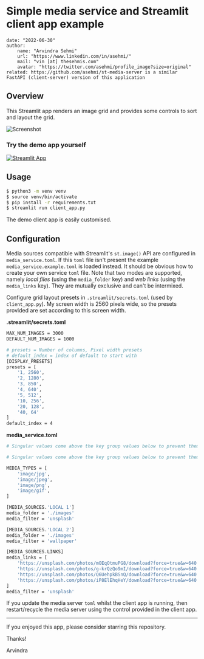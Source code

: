 # Simple media service and Streamlit client app example

    date: "2022-06-30"
    author:
        name: "Arvindra Sehmi"
        url: "https://www.linkedin.com/in/asehmi/"
        mail: "vin [at] thesehmis.com"
        avatar: "https://twitter.com/asehmi/profile_image?size=original"
    related: https://github.com/asehmi/st-media-server is a similar FastAPI (client-server) version of this application

## Overview

This Streamlit app renders an image grid and provides some controls to sort and layout the grid.

![Screenshot](./images/st-media-service-screenshot.png)

### Try the demo app yourself

[![Streamlit App](https://static.streamlit.io/badges/streamlit_badge_black_white.svg)](https://asehmi-st-media-service-client-app-01b2hx.streamlitapp.com/)

## Usage

```bash
$ python3 -m venv venv
$ source venv/bin/activate
$ pip install -r requirements.txt
$ streamlit run client_app.py
```

The demo client app is easily customised.

## Configuration

Media sources compatible with Streamlit's `st.image()` API are configured in `media_service.toml`. If this `toml` file isn't present the example `media_service.example.toml` is loaded instead. It should be obvious how to create your own service `toml` file. Note that two modes are supported, namely _local files_ (using the `media_folder` key) and _web links_ (using the `media_links` key). They are mutually exclusive and can't be intermixed.

Configure grid layout presets in `.streamlit/secrets.toml` (used by `client_app.py`). My screen width is 2560 pixels wide, so the presets provided are set according to this screen width.

**.streamlit/secrets.toml**

```bash
MAX_NUM_IMAGES = 3000
DEFAULT_NUM_IMAGES = 1000

# presets = Number of columns, Pixel width presets
# default_index = index of default to start with
[DISPLAY_PRESETS]
presets = [
    '1, 2560',
    '2, 1280',
    '3, 850',
    '4, 640',
    '5, 512',
    '10, 256',
    '20, 128',
    '40, 64'
]
default_index = 4
```

**media_service.toml**

```bash
# Singular values come above the key group values below to prevent them combining

# Singular values come above the key group values below to prevent them combining

MEDIA_TYPES = [
    'image/jpg',
    'image/jpeg',
    'image/png',
    'image/gif',
]

[MEDIA_SOURCES.'LOCAL 1']
media_folder = './images'
media_filter = 'unsplash'

[MEDIA_SOURCES.'LOCAL 2']
media_folder = './images'
media_filter = 'wallpaper'

[MEDIA_SOURCES.LINKS]
media_links = [
    'https://unsplash.com/photos/mOEqOtmuPG8/download?force=true&w=640',
    'https://unsplash.com/photos/g-krQzQo9mI/download?force=true&w=640',
    'https://unsplash.com/photos/Q6UehpkBSnQ/download?force=true&w=640',
    'https://unsplash.com/photos/iP8ElEhqHeY/download?force=true&w=640',
]
media_filter = 'unsplash'
```

If you update the media server `toml` whilst the client app is running, then restart/recycle the media server using the control provided in the client app.

---

If you enjoyed this app, please consider starring this repository.

Thanks!

Arvindra